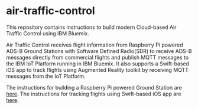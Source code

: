 # air-traffic-control

[build-status-image]: https://travis-ci.org/IBM/air-traffic-control.svg?branch=master
[build-status]: https://travis-ci.org/IBM/air-traffic-control

This repository contains instructions to build modern Cloud-based Air Traffic Control using IBM Bluemix.

Air Traffic Control receives flight information from Raspberry Pi powered ADS-B Ground Stations with Software Defined Radio(SDR) to receive ADS-B messages directly from commercial flights and publish MQTT messages to the IBM IoT Platform running in IBM Bluemix. It also supports a Swift-based iOS app to track flights using Augmented Reality toolkit by receiving MQTT messages from the IoT Platform.

The instructions for building a Raspberry Pi powered Ground Station are [here](adsb.ground.station/README.md). The instructions for tracking flights using Swift-based iOS app are [here](ARFlightTracker-iOS-Swift/README.md).

